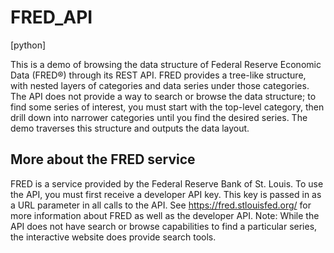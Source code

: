 # FRED_API
[python]

This is a demo of browsing the data structure of Federal Reserve Economic Data (FRED®) through its REST API.  FRED provides a tree-like structure, with nested layers of categories and data series under those categories.  The API does not provide a way to search or browse the data structure; to find some series of interest, you must start with the top-level category, then drill down into narrower categories until you find the desired series.  The demo traverses this structure and outputs the data layout.


## More about the FRED service
FRED is a service provided by the Federal Reserve Bank of St. Louis.  To use the API, you must first receive a developer API key.  This key is passed in as a URL parameter in all calls to the API.  See https://fred.stlouisfed.org/ for more information about FRED as well as the developer API.
Note:  While the API does not have search or browse capabilities to find a particular series, the interactive website does provide search tools.

